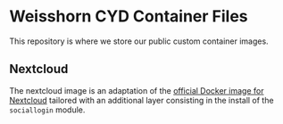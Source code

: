 # Weisshorn CYD Container Files
This repository is where we store our public custom container images.

## Nextcloud
The nextcloud image is an adaptation of the [official Docker image for Nextcloud](https://github.com/nextcloud/docker) tailored with an additional layer consisting in the install of the `sociallogin` module.
